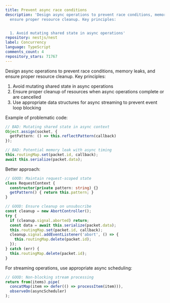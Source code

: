 ```yaml
---
title: Prevent async race conditions
description: 'Design async operations to prevent race conditions, memory leaks, and
  ensure proper resource cleanup. Key principles:


  1. Avoid mutating shared state in async operations'
repository: nestjs/nest
label: Concurrency
language: TypeScript
comments_count: 4
repository_stars: 71767
---
```


Design async operations to prevent race conditions, memory leaks, and ensure proper resource cleanup. Key principles:

1. Avoid mutating shared state in async operations
2. Ensure proper cleanup of resources when async operations complete or are cancelled
3. Use appropriate data structures for async streaming to prevent event loop blocking

Example of problematic code:
```typescript
// BAD: Mutating shared state in async context
Object.assign(socket, {
  getPattern: () => this.reflectPattern(callback)
});

// BAD: Potential memory leak with async timing
this.routingMap.set(packet.id, callback);
await this.serialize(packet.data);
```

Better approach:
```typescript
// GOOD: Maintain request-scoped state
class RequestContext {
  constructor(private pattern: string) {}
  getPattern() { return this.pattern; }
}

// GOOD: Ensure cleanup on unsubscribe
const cleanup = new AbortController();
try {
  if (cleanup.signal.aborted) return;
  const data = await this.serialize(packet.data);
  this.routingMap.set(packet.id, callback);
  cleanup.signal.addEventListener('abort', () => {
    this.routingMap.delete(packet.id);
  });
} catch (err) {
  this.routingMap.delete(packet.id);
}
```

For streaming operations, use appropriate async scheduling:
```typescript
// GOOD: Non-blocking stream processing
return from(items).pipe(
  concatMap(item => defer(() => processItem(item))),
  observeOn(asyncScheduler)
);
```